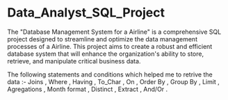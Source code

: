 # Data_Analyst_SQL_Project

The "Database Management System for a Airline" is a comprehensive SQL project designed to streamline and optimize the data management processes of a Airline. This project aims to create a robust and efficient database system that will enhance the organization's ability to store, retrieve, and manipulate critical business data.

The following statements and conditions which helped me to retrive the data :-
Joins , Where , Having , To_Char , On , Order By , Group By , Limit , Agregations , Month format , Distinct , Extract , And/Or .
